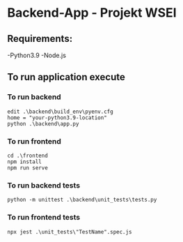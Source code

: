 # Backend-App - Projekt WSEI
## Requirements:
-Python3.9
-Node.js

## To run application execute
### To run backend
```
edit .\backend\build_env\pyenv.cfg
home = "your-python3.9-location"
python .\backend\app.py
```

### To run frontend
```
cd .\frontend
npm install
npm run serve
```

### To run backend tests
```
python -m unittest .\backend\unit_tests\tests.py
```

### To run frontend tests
```
npx jest .\unit_tests\"TestName".spec.js
```
